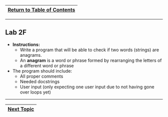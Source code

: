 |[Return to Table of Contents](/00-Table-of-Contents.md)|
|---|

---
## Lab 2F

* **Instructions:**
  * Write a program that will be able to check if two words \(strings\) are anagrams.
  * An **anagram** is a word or phrase formed by rearranging the letters of a different word or phrase
* The program should include:
  * All proper comments
  * Needed docstrings
  * User input \(only expecting one user input due to not having gone over loops yet\)

---

|[Next Topic](/02_Data_Types/05_byte_array.md)|
|---|
